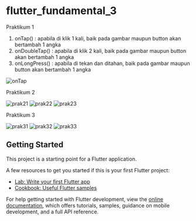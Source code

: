 # flutter_fundamental_3

Praktikum 1

1. onTap() : apabila di klik 1 kali, baik pada gambar maupun button akan bertambah 1 angka
2. onDoubleTap() : apabila di klik 2 kali, baik pada gambar maupun button akan bertambah 1 angka
3. onLongPress() : apabila di tekan dan ditahan, baik pada gambar maupun button akan bertambah 1 angka

![onTap](https://user-images.githubusercontent.com/99937213/236110428-8c43e9ff-8dbf-4156-9520-c69d32c2acd5.jpg)


Praktikum 2

![prak21](https://user-images.githubusercontent.com/99937213/236110773-a1adb6da-e33e-4beb-bf54-b39218d32fea.jpg)
![prak22](https://user-images.githubusercontent.com/99937213/236110779-996095be-28cc-44da-8906-10d76d2eecc3.jpg)
![prak23](https://user-images.githubusercontent.com/99937213/236110787-4d15c768-18e0-4893-9fba-a0f4ed4d63b0.jpg)


Praktikum 3

![prak31](https://user-images.githubusercontent.com/99937213/236110818-d11ec6f2-e1fe-4fbb-8e7b-28fab68b0dd5.jpg)
![prak32](https://user-images.githubusercontent.com/99937213/236110836-11b37158-e515-4935-ace3-00abc29ff37e.jpg)
![prak33](https://user-images.githubusercontent.com/99937213/236110872-5cdd6e2d-22ef-444f-a263-61b328c7d43e.jpg)



## Getting Started

This project is a starting point for a Flutter application.

A few resources to get you started if this is your first Flutter project:

- [Lab: Write your first Flutter app](https://docs.flutter.dev/get-started/codelab)
- [Cookbook: Useful Flutter samples](https://docs.flutter.dev/cookbook)

For help getting started with Flutter development, view the
[online documentation](https://docs.flutter.dev/), which offers tutorials,
samples, guidance on mobile development, and a full API reference.
